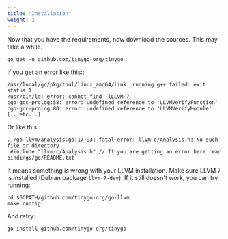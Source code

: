 ```yaml
---
title: "Installation"
weight: 2
---
```


Now that you have the requirements, now download the sources. This may take a while.

    go get -u github.com/tinygo-org/tinygo

If you get an error like this::

    /usr/local/go/pkg/tool/linux_amd64/link: running g++ failed: exit status 1
    /usr/bin/ld: error: cannot find -lLLVM-7
    cgo-gcc-prolog:58: error: undefined reference to 'LLVMVerifyFunction'
    cgo-gcc-prolog:80: error: undefined reference to 'LLVMVerifyModule'
    [...etc...]

Or like this::

    ../go-llvm/analysis.go:17:93: fatal error: llvm-c/Analysis.h: No such file or directory
     #include "llvm-c/Analysis.h" // If you are getting an error here read bindings/go/README.txt

It means something is wrong with your LLVM installation. Make sure LLVM 7 is
installed (Debian package ``llvm-7-dev``). If it still doesn't work, you can
try running:

    cd $GOPATH/github.com/tinygo-org/go-llvm
    make config

And retry:

    go install github.com/tinygo-org/tinygo
